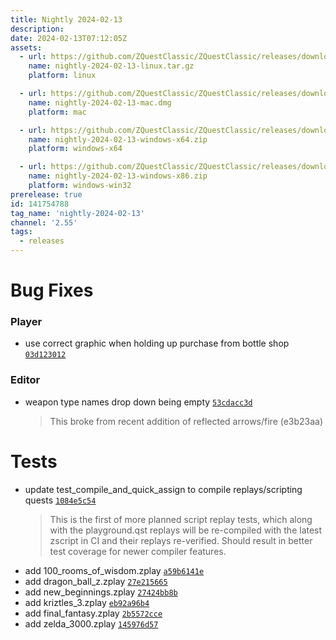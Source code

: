 ```yaml
---
title: Nightly 2024-02-13
description: 
date: 2024-02-13T07:12:05Z
assets: 
  - url: https://github.com/ZQuestClassic/ZQuestClassic/releases/download/nightly-2024-02-13/nightly-2024-02-13-linux.tar.gz
    name: nightly-2024-02-13-linux.tar.gz
    platform: linux

  - url: https://github.com/ZQuestClassic/ZQuestClassic/releases/download/nightly-2024-02-13/nightly-2024-02-13-mac.dmg
    name: nightly-2024-02-13-mac.dmg
    platform: mac

  - url: https://github.com/ZQuestClassic/ZQuestClassic/releases/download/nightly-2024-02-13/nightly-2024-02-13-windows-x64.zip
    name: nightly-2024-02-13-windows-x64.zip
    platform: windows-x64

  - url: https://github.com/ZQuestClassic/ZQuestClassic/releases/download/nightly-2024-02-13/nightly-2024-02-13-windows-x86.zip
    name: nightly-2024-02-13-windows-x86.zip
    platform: windows-win32
prerelease: true
id: 141754788
tag_name: 'nightly-2024-02-13'
channel: '2.55'
tags:
  - releases
---
```




# Bug Fixes

### Player

- use correct graphic when holding up purchase from bottle shop [`03d123012`](https://github.com/ZQuestClassic/ZQuestClassic/commit/03d123012a6317123bfc2b48ff675140ef4bbf9f)

### Editor

- weapon type names drop down being empty [`53cdacc3d`](https://github.com/ZQuestClassic/ZQuestClassic/commit/53cdacc3d0d0323c509d42c2b36a8bc8210bd156)
   &nbsp;
   >This broke from recent addition of reflected arrows/fire (e3b23aa) 
   >

# Tests

- update test_compile_and_quick_assign to compile replays/scripting quests [`1084e5c54`](https://github.com/ZQuestClassic/ZQuestClassic/commit/1084e5c54fc97736653e80c7731b2c1f6a8197cc)
   &nbsp;
   >This is the first of more planned script replay tests, which along with the playground.qst replays will be re-compiled with the latest zscript in CI and their replays re-verified. Should result in better test coverage for newer compiler features. 
   >
- add 100_rooms_of_wisdom.zplay [`a59b6141e`](https://github.com/ZQuestClassic/ZQuestClassic/commit/a59b6141e1922ca8b758b12c9f2cbe2860ec2df0)
- add dragon_ball_z.zplay [`27e215665`](https://github.com/ZQuestClassic/ZQuestClassic/commit/27e215665f364ce1cdb83dac8e7033c70134ca8c)
- add new_beginnings.zplay [`27424bb8b`](https://github.com/ZQuestClassic/ZQuestClassic/commit/27424bb8b2ab77a399b3c45f9b1342f3d3a87114)
- add kriztles_3.zplay [`eb92a96b4`](https://github.com/ZQuestClassic/ZQuestClassic/commit/eb92a96b4331f6033e0e2c78a373642c7b9325a3)
- add final_fantasy.zplay [`2b5572cce`](https://github.com/ZQuestClassic/ZQuestClassic/commit/2b5572cceaec76ecec2b72f6f30c4d751bf09a24)
- add zelda_3000.zplay [`145976d57`](https://github.com/ZQuestClassic/ZQuestClassic/commit/145976d5793f2c0356047ea53b36c0572c65a35e)

